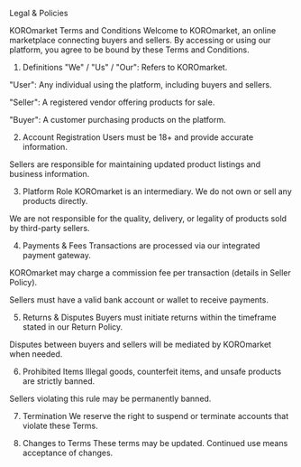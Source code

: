 Legal & Policies 

KOROmarket Terms and Conditions
Welcome to KOROmarket, an online marketplace connecting buyers and sellers. By accessing or using our platform, you agree to be bound by these Terms and Conditions.

1. Definitions
"We" / "Us" / "Our": Refers to KOROmarket.

"User": Any individual using the platform, including buyers and sellers.

"Seller": A registered vendor offering products for sale.

"Buyer": A customer purchasing products on the platform.

2. Account Registration
Users must be 18+ and provide accurate information.

Sellers are responsible for maintaining updated product listings and business information.

3. Platform Role
KOROmarket is an intermediary. We do not own or sell any products directly.

We are not responsible for the quality, delivery, or legality of products sold by third-party sellers.

4. Payments & Fees
Transactions are processed via our integrated payment gateway.

KOROmarket may charge a commission fee per transaction (details in Seller Policy).

Sellers must have a valid bank account or wallet to receive payments.

5. Returns & Disputes
Buyers must initiate returns within the timeframe stated in our Return Policy.

Disputes between buyers and sellers will be mediated by KOROmarket when needed.

6. Prohibited Items
Illegal goods, counterfeit items, and unsafe products are strictly banned.

Sellers violating this rule may be permanently banned.

7. Termination
We reserve the right to suspend or terminate accounts that violate these Terms.

8. Changes to Terms
These terms may be updated. Continued use means acceptance of changes.
